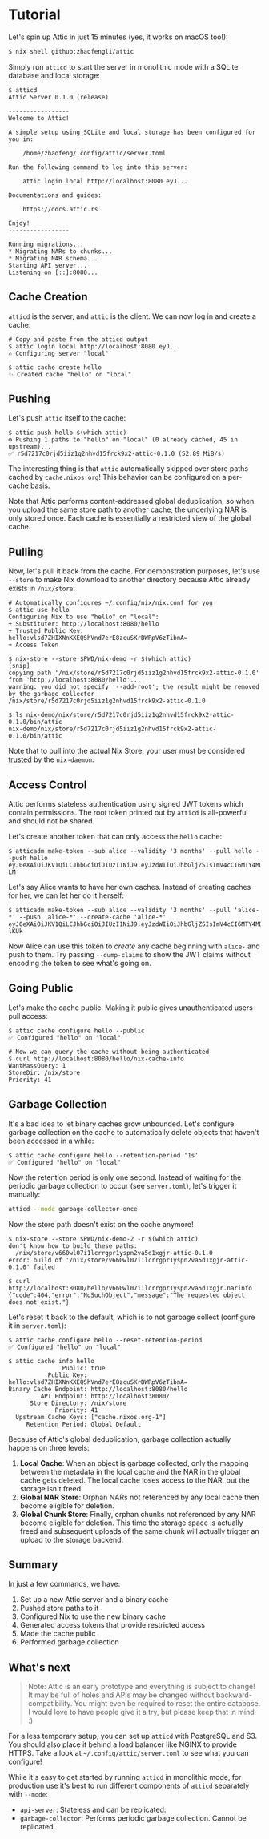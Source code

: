 # Tutorial

Let's spin up Attic in just 15 minutes (yes, it works on macOS too!):

```bash
$ nix shell github:zhaofengli/attic
```

Simply run `atticd` to start the server in monolithic mode with a SQLite database and local storage:

```console
$ atticd
Attic Server 0.1.0 (release)

-----------------
Welcome to Attic!

A simple setup using SQLite and local storage has been configured for you in:

    /home/zhaofeng/.config/attic/server.toml

Run the following command to log into this server:

    attic login local http://localhost:8080 eyJ...

Documentations and guides:

    https://docs.attic.rs

Enjoy!
-----------------

Running migrations...
* Migrating NARs to chunks...
* Migrating NAR schema...
Starting API server...
Listening on [::]:8080...
```

## Cache Creation

`atticd` is the server, and `attic` is the client.
We can now log in and create a cache:

```console
# Copy and paste from the atticd output
$ attic login local http://localhost:8080 eyJ...
✍️ Configuring server "local"

$ attic cache create hello
✨ Created cache "hello" on "local"
```

## Pushing

Let's push `attic` itself to the cache:

```console
$ attic push hello $(which attic)
⚙️ Pushing 1 paths to "hello" on "local" (0 already cached, 45 in upstream)...
✅ r5d7217c0rjd5iiz1g2nhvd15frck9x2-attic-0.1.0 (52.89 MiB/s)
```

The interesting thing is that `attic` automatically skipped over store paths cached by `cache.nixos.org`!
This behavior can be configured on a per-cache basis.

Note that Attic performs content-addressed global deduplication, so when you upload the same store path to another cache, the underlying NAR is only stored once.
Each cache is essentially a restricted view of the global cache.

## Pulling

Now, let's pull it back from the cache.
For demonstration purposes, let's use `--store` to make Nix download to another directory because Attic already exists in `/nix/store`:

```console
# Automatically configures ~/.config/nix/nix.conf for you
$ attic use hello
Configuring Nix to use "hello" on "local":
+ Substituter: http://localhost:8080/hello
+ Trusted Public Key: hello:vlsd7ZHIXNnKXEQShVnd7erE8zcuSKrBWRpV6zTibnA=
+ Access Token

$ nix-store --store $PWD/nix-demo -r $(which attic)
[snip]
copying path '/nix/store/r5d7217c0rjd5iiz1g2nhvd15frck9x2-attic-0.1.0' from 'http://localhost:8080/hello'...
warning: you did not specify '--add-root'; the result might be removed by the garbage collector
/nix/store/r5d7217c0rjd5iiz1g2nhvd15frck9x2-attic-0.1.0

$ ls nix-demo/nix/store/r5d7217c0rjd5iiz1g2nhvd15frck9x2-attic-0.1.0/bin/attic
nix-demo/nix/store/r5d7217c0rjd5iiz1g2nhvd15frck9x2-attic-0.1.0/bin/attic
```

Note that to pull into the actual Nix Store, your user must be considered [trusted](https://nixos.org/manual/nix/stable/command-ref/conf-file.html#conf-trusted-users) by the `nix-daemon`.

## Access Control

Attic performs stateless authentication using signed JWT tokens which contain permissions.
The root token printed out by `atticd` is all-powerful and should not be shared.

Let's create another token that can only access the `hello` cache:

```console
$ atticadm make-token --sub alice --validity '3 months' --pull hello --push hello
eyJ0eXAiOiJKV1QiLCJhbGciOiJIUzI1NiJ9.eyJzdWIiOiJhbGljZSIsImV4cCI6MTY4MDI5MzMzOSwiaHR0cHM6Ly9qd3QuYXR0aWMucnMvdjEiOnsiY2FjaGVzIjp7ImhlbGxvIjp7InIiOjEsInciOjF9fX19.XJsaVfjrX5l7p9z76836KXP6Vixn41QJUfxjiK7D-LM
```

Let's say Alice wants to have her own caches.
Instead of creating caches for her, we can let her do it herself:

```console
$ atticadm make-token --sub alice --validity '3 months' --pull 'alice-*' --push 'alice-*' --create-cache 'alice-*'
eyJ0eXAiOiJKV1QiLCJhbGciOiJIUzI1NiJ9.eyJzdWIiOiJhbGljZSIsImV4cCI6MTY4MDI5MzQyNSwiaHR0cHM6Ly9qd3QuYXR0aWMucnMvdjEiOnsiY2FjaGVzIjp7ImFsaWNlLSoiOnsiciI6MSwidyI6MSwiY2MiOjF9fX19.MkSnK6yGDWYUVnYiJF3tQgdTlqstfWlbziFWUr-lKUk
```

Now Alice can use this token to _create_ any cache beginning with `alice-` and push to them.
Try passing `--dump-claims` to show the JWT claims without encoding the token to see what's going on.

## Going Public

Let's make the cache public. Making it public gives unauthenticated users pull access:

```console
$ attic cache configure hello --public
✅ Configured "hello" on "local"

# Now we can query the cache without being authenticated
$ curl http://localhost:8080/hello/nix-cache-info
WantMassQuery: 1
StoreDir: /nix/store
Priority: 41
```

## Garbage Collection

It's a bad idea to let binary caches grow unbounded.
Let's configure garbage collection on the cache to automatically delete objects that haven't been accessed in a while:

```
$ attic cache configure hello --retention-period '1s'
✅ Configured "hello" on "local"
```

Now the retention period is only one second.
Instead of waiting for the periodic garbage collection to occur (see `server.toml`), let's trigger it manually:

```bash
atticd --mode garbage-collector-once
```

Now the store path doesn't exist on the cache anymore!

```console
$ nix-store --store $PWD/nix-demo-2 -r $(which attic)
don't know how to build these paths:
  /nix/store/v660wl07i1lcrrgpr1yspn2va5d1xgjr-attic-0.1.0
error: build of '/nix/store/v660wl07i1lcrrgpr1yspn2va5d1xgjr-attic-0.1.0' failed

$ curl http://localhost:8080/hello/v660wl07i1lcrrgpr1yspn2va5d1xgjr.narinfo
{"code":404,"error":"NoSuchObject","message":"The requested object does not exist."}
```

Let's reset it back to the default, which is to not garbage collect (configure it in `server.toml`):

```console
$ attic cache configure hello --reset-retention-period
✅ Configured "hello" on "local"

$ attic cache info hello
               Public: true
           Public Key: hello:vlsd7ZHIXNnKXEQShVnd7erE8zcuSKrBWRpV6zTibnA=
Binary Cache Endpoint: http://localhost:8080/hello
         API Endpoint: http://localhost:8080/
      Store Directory: /nix/store
             Priority: 41
  Upstream Cache Keys: ["cache.nixos.org-1"]
     Retention Period: Global Default
```

Because of Attic's global deduplication, garbage collection actually happens on three levels:

1. **Local Cache**: When an object is garbage collected, only the mapping between the metadata in the local cache and the NAR in the global cache gets deleted. The local cache loses access to the NAR, but the storage isn't freed.
2. **Global NAR Store**: Orphan NARs not referenced by any local cache then become eligible for deletion.
3. **Global Chunk Store**: Finally, orphan chunks not referenced by any NAR become eligible for deletion. This time the storage space is actually freed and subsequent uploads of the same chunk will actually trigger an upload to the storage backend.

## Summary

In just a few commands, we have:

1. Set up a new Attic server and a binary cache
2. Pushed store paths to it
3. Configured Nix to use the new binary cache
4. Generated access tokens that provide restricted access
5. Made the cache public
6. Performed garbage collection

## What's next

> Note: Attic is an early prototype and everything is subject to change! It may be full of holes and APIs may be changed without backward-compatibility. You might even be required to reset the entire database. I would love to have people give it a try, but please keep that in mind ️:)

For a less temporary setup, you can set up `atticd` with PostgreSQL and S3.
You should also place it behind a load balancer like NGINX to provide HTTPS.
Take a look at `~/.config/attic/server.toml` to see what you can configure!

While it's easy to get started by running `atticd` in monolithic mode, for production use it's best to run different components of `atticd` separately with `--mode`:

- `api-server`: Stateless and can be replicated.
- `garbage-collector`: Performs periodic garbage collection. Cannot be replicated.
